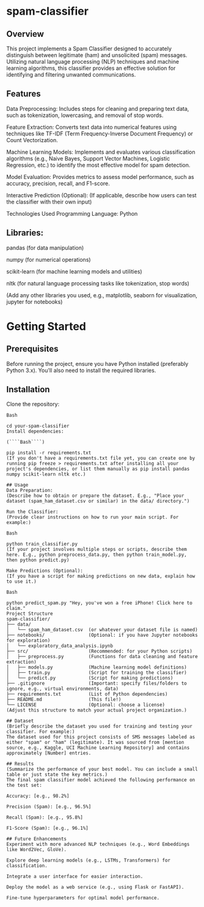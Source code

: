 # spam-classifier

## Overview
This project implements a Spam Classifier designed to accurately distinguish between legitimate (ham) and unsolicited (spam) messages. Utilizing natural language processing (NLP) techniques and machine learning algorithms, this classifier provides an effective solution for identifying and filtering unwanted communications.

## Features
Data Preprocessing: Includes steps for cleaning and preparing text data, such as tokenization, lowercasing, and removal of stop words.

Feature Extraction: Converts text data into numerical features using techniques like TF-IDF (Term Frequency-Inverse Document Frequency) or Count Vectorization.

Machine Learning Models: Implements and evaluates various classification algorithms (e.g., Naive Bayes, Support Vector Machines, Logistic Regression, etc.) to identify the most effective model for spam detection.

Model Evaluation: Provides metrics to assess model performance, such as accuracy, precision, recall, and F1-score.

Interactive Prediction (Optional): (If applicable, describe how users can test the classifier with their own input)

Technologies Used
Programming Language: Python

## Libraries:

pandas (for data manipulation)

numpy (for numerical operations)

scikit-learn (for machine learning models and utilities)

nltk (for natural language processing tasks like tokenization, stop words)

(Add any other libraries you used, e.g., matplotlib, seaborn for visualization, jupyter for notebooks)

# Getting Started
## Prerequisites
Before running the project, ensure you have Python installed (preferably Python 3.x). You'll also need to install the required libraries.

## Installation
Clone the repository:

````Bash````

````git clone https://github.com/YourUsername/your-spam-classifier.git
cd your-spam-classifier
Install dependencies:

(````Bash````)

pip install -r requirements.txt
(If you don't have a requirements.txt file yet, you can create one by running pip freeze > requirements.txt after installing all your project's dependencies, or list them manually as pip install pandas numpy scikit-learn nltk etc.)

## Usage
Data Preparation:
(Describe how to obtain or prepare the dataset. E.g., "Place your dataset (spam_ham_dataset.csv or similar) in the data/ directory.")

Run the Classifier:
(Provide clear instructions on how to run your main script. For example:)

Bash

python train_classifier.py
(If your project involves multiple steps or scripts, describe them here. E.g., python preprocess_data.py, then python train_model.py, then python predict.py)

Make Predictions (Optional):
(If you have a script for making predictions on new data, explain how to use it.)

Bash

python predict_spam.py "Hey, you've won a free iPhone! Click here to claim."
Project Structure
spam-classifier/
├── data/
│   └── spam_ham_dataset.csv  (or whatever your dataset file is named)
├── notebooks/                (Optional: if you have Jupyter notebooks for exploration)
│   └── exploratory_data_analysis.ipynb
├── src/                      (Recommended: for your Python scripts)
│   ├── preprocess.py         (Functions for data cleaning and feature extraction)
│   ├── models.py             (Machine learning model definitions)
│   ├── train.py              (Script for training the classifier)
│   └── predict.py            (Script for making predictions)
├── .gitignore                (Important: specify files/folders to ignore, e.g., virtual environments, data)
├── requirements.txt          (List of Python dependencies)
├── README.md                 (This file!)
└── LICENSE                   (Optional: choose a license)
(Adjust this structure to match your actual project organization.)

## Dataset
(Briefly describe the dataset you used for training and testing your classifier. For example:)
The dataset used for this project consists of SMS messages labeled as either "spam" or "ham" (legitimate). It was sourced from [mention source, e.g., Kaggle, UCI Machine Learning Repository] and contains approximately [Number] entries.

## Results
(Summarize the performance of your best model. You can include a small table or just state the key metrics.)
The final spam classifier model achieved the following performance on the test set:

Accuracy: [e.g., 98.2%]

Precision (Spam): [e.g., 96.5%]

Recall (Spam): [e.g., 95.8%]

F1-Score (Spam): [e.g., 96.1%]

## Future Enhancements
Experiment with more advanced NLP techniques (e.g., Word Embeddings like Word2Vec, GloVe).

Explore deep learning models (e.g., LSTMs, Transformers) for classification.

Integrate a user interface for easier interaction.

Deploy the model as a web service (e.g., using Flask or FastAPI).

Fine-tune hyperparameters for optimal model performance.

